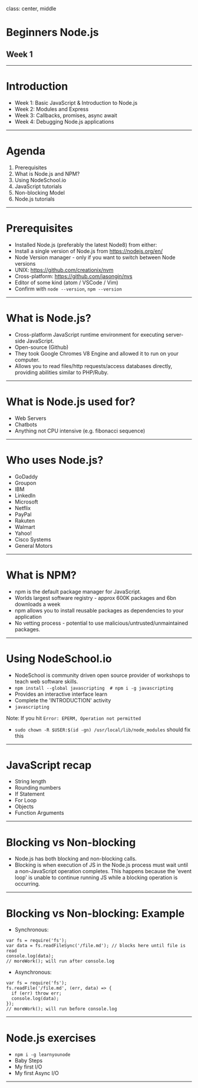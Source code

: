 class: center, middle

# Beginners Node.js
## Week 1

---

# Introduction

 - Week 1: Basic JavaScript & Introduction to Node.js
 - Week 2: Modules and Express
 - Week 3: Callbacks, promises, async await
 - Week 4: Debugging Node.js applications

---

# Agenda

1. Prerequisites
2. What is Node.js and NPM?
3. Using NodeSchool.io
4. JavaScript tutorials
5. Non-blocking Model
6. Node.js tutorials

---

# Prerequisites

- Installed Node.js (preferably the latest Node8) from either:
 - Install a single version of Node.js from https://nodejs.org/en/
 - Node Version manager - only if you want to switch between Node versions
  - UNIX: https://github.com/creationix/nvm
  - Cross-platform: https://github.com/jasongin/nvs
- Editor of some kind (atom / VSCode / Vim)
- Confirm with `node --version`, `npm --version`

---

# What is Node.js?

- Cross-platform JavaScript runtime environment for executing server-side JavaScript.
- Open-source (Github)
- They took Google Chromes V8 Engine and allowed it to run on your computer.
- Allows you to read files/http requests/access databases directly, providing abilities similar to PHP/Ruby.  

---

# What is Node.js used for?

- Web Servers
- Chatbots
- Anything not CPU intensive (e.g. fibonacci sequence)

---
# Who uses Node.js?

- GoDaddy
- Groupon
- IBM
- LinkedIn
- Microsoft
- Netflix
- PayPal
- Rakuten
- Walmart
- Yahoo!
- Cisco Systems
- General Motors
---

# What is NPM?

- npm is the default package manager for JavaScript.
- Worlds largest software registry - approx 600K packages and 6bn downloads a week
- npm allows you to install reusable packages as dependencies to your application
- No vetting process - potential to use malicious/untrusted/unmaintained packages.
---

# Using NodeSchool.io

- NodeSchool is community driven open source provider of workshops to teach web software skills.
- `npm install --global javascripting  # npm i -g javascripting`
- Provides an interactive interface learn
- Complete the 'INTRODUCTION' activity
- `javascripting`


Note: If you hit `Error: EPERM, Operation not permitted`
 - `sudo chown -R $USER:$(id -gn) /usr/local/lib/node_modules` should fix this

---

# JavaScript recap
- String length
- Rounding numbers
- If Statement
- For Loop
- Objects
- Function Arguments

---

# Blocking vs Non-blocking

- Node.js has both blocking and non-blocking calls.
- Blocking is when execution of JS in the Node.js process must wait until a non-JavaScript operation completes. This happens because the 'event loop' is unable to continue running JS while a blocking operation is occurring.

---

# Blocking vs Non-blocking: Example

- Synchronous:

```
var fs = require('fs');
var data = fs.readFileSync('/file.md'); // blocks here until file is read
console.log(data);
// moreWork(); will run after console.log
```

- Asynchronous:

```
var fs = require('fs');
fs.readFile('/file.md', (err, data) => {
  if (err) throw err;
  console.log(data);
});
// moreWork(); will run before console.log
```

---

# Node.js exercises
- `npm i -g learnyounode`
- Baby Steps
- My first I/O
- My first Async I/O

---
